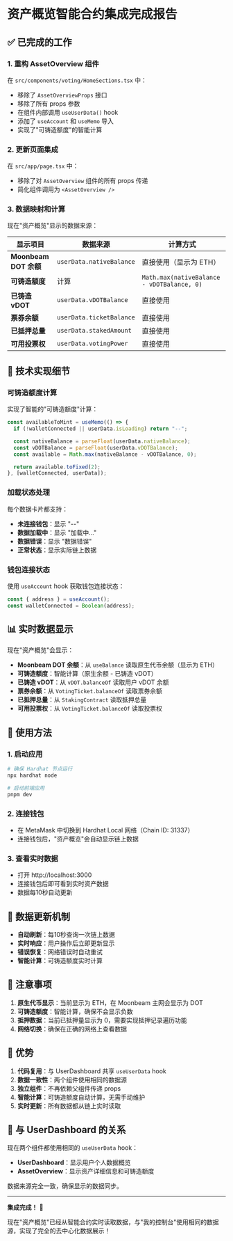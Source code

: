# 资产概览智能合约集成完成报告

## ✅ 已完成的工作

### 1. 重构 AssetOverview 组件

在 `src/components/voting/HomeSections.tsx` 中：

- 移除了 `AssetOverviewProps` 接口
- 移除了所有 props 参数
- 在组件内部调用 `useUserData()` hook
- 添加了 `useAccount` 和 `useMemo` 导入
- 实现了"可铸造额度"的智能计算

### 2. 更新页面集成

在 `src/app/page.tsx` 中：

- 移除了对 `AssetOverview` 组件的所有 props 传递
- 简化组件调用为 `<AssetOverview />`

### 3. 数据映射和计算

现在"资产概览"显示的数据来源：

| 显示项目              | 数据来源                 | 计算方式                                   |
| --------------------- | ------------------------ | ------------------------------------------ |
| **Moonbeam DOT 余额** | `userData.nativeBalance` | 直接使用（显示为 ETH）                     |
| **可铸造额度**        | 计算                     | `Math.max(nativeBalance - vDOTBalance, 0)` |
| **已铸造 vDOT**       | `userData.vDOTBalance`   | 直接使用                                   |
| **票券余额**          | `userData.ticketBalance` | 直接使用                                   |
| **已抵押总量**        | `userData.stakedAmount`  | 直接使用                                   |
| **可用投票权**        | `userData.votingPower`   | 直接使用                                   |

## 🔧 技术实现细节

### 可铸造额度计算

实现了智能的"可铸造额度"计算：

```typescript
const availableToMint = useMemo(() => {
  if (!walletConnected || userData.isLoading) return "--";

  const nativeBalance = parseFloat(userData.nativeBalance);
  const vDOTBalance = parseFloat(userData.vDOTBalance);
  const available = Math.max(nativeBalance - vDOTBalance, 0);

  return available.toFixed(2);
}, [walletConnected, userData]);
```

### 加载状态处理

每个数据卡片都支持：

- **未连接钱包**：显示 "--"
- **数据加载中**：显示 "加载中..."
- **数据错误**：显示 "数据错误"
- **正常状态**：显示实际链上数据

### 钱包连接状态

使用 `useAccount` hook 获取钱包连接状态：

```typescript
const { address } = useAccount();
const walletConnected = Boolean(address);
```

## 📊 实时数据显示

现在"资产概览"会显示：

- **Moonbeam DOT 余额**：从 `useBalance` 读取原生代币余额（显示为 ETH）
- **可铸造额度**：智能计算（原生余额 - 已铸造 vDOT）
- **已铸造 vDOT**：从 `vDOT.balanceOf` 读取用户 vDOT 余额
- **票券余额**：从 `VotingTicket.balanceOf` 读取票券余额
- **已抵押总量**：从 `StakingContract` 读取抵押总量
- **可用投票权**：从 `VotingTicket.balanceOf` 读取投票权

## 🚀 使用方法

### 1. 启动应用

```bash
# 确保 Hardhat 节点运行
npx hardhat node

# 启动前端应用
pnpm dev
```

### 2. 连接钱包

- 在 MetaMask 中切换到 Hardhat Local 网络（Chain ID: 31337）
- 连接钱包后，"资产概览"会自动显示链上数据

### 3. 查看实时数据

- 打开 http://localhost:3000
- 连接钱包后即可看到实时资产数据
- 数据每10秒自动更新

## 🔄 数据更新机制

- **自动刷新**：每10秒查询一次链上数据
- **实时响应**：用户操作后立即更新显示
- **错误恢复**：网络错误时自动重试
- **智能计算**：可铸造额度实时计算

## 📝 注意事项

1. **原生代币显示**：当前显示为 ETH，在 Moonbeam 主网会显示为 DOT
2. **可铸造额度**：智能计算，确保不会显示负数
3. **抵押数据**：当前已抵押量显示为 0，需要实现抵押记录遍历功能
4. **网络切换**：确保在正确的网络上查看数据

## 🎯 优势

1. **代码复用**：与 UserDashboard 共享 `useUserData` hook
2. **数据一致性**：两个组件使用相同的数据源
3. **独立组件**：不再依赖父组件传递 props
4. **智能计算**：可铸造额度自动计算，无需手动维护
5. **实时更新**：所有数据都从链上实时读取

## 🔄 与 UserDashboard 的关系

现在两个组件都使用相同的 `useUserData` hook：

- **UserDashboard**：显示用户个人数据概览
- **AssetOverview**：显示资产详细信息和可铸造额度

数据来源完全一致，确保显示的数据同步。

---

**集成完成！** 🎉

现在"资产概览"已经从智能合约实时读取数据，与"我的控制台"使用相同的数据源，实现了完全的去中心化数据展示！
